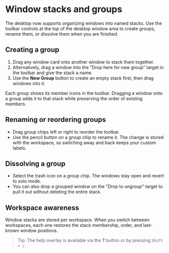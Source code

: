 # Window stacks and groups

The desktop now supports organizing windows into named stacks. Use the toolbar controls at the top of the desktop window area to
create groups, rename them, or dissolve them when you are finished.

## Creating a group

1. Drag any window card onto another window to stack them together.
2. Alternatively, drag a window into the "Drop here for new group" target in the toolbar and give the stack a name.
3. Use the **New Group** button to create an empty stack first, then drag windows into it.

Each group shows its member icons in the toolbar. Dragging a window onto a group adds it to that stack while preserving the order
of existing members.

## Renaming or reordering groups

* Drag group chips left or right to reorder the toolbar.
* Use the pencil button on a group chip to rename it. The change is stored with the workspace, so switching away and back keeps
your custom labels.

## Dissolving a group

* Select the trash icon on a group chip. The windows stay open and revert to solo mode.
* You can also drop a grouped window on the "Drop to ungroup" target to pull it out without deleting the entire stack.

## Workspace awareness

Window stacks are stored per workspace. When you switch between workspaces, each one restores the stack membership, order, and
last-known window positions.

> Tip: The help overlay is available via the **?** button or by pressing `Shift + /`.
